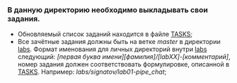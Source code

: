 ### В данную директорию необходимо выкладывать свои задания.

* Обновляемый список заданий находится в файле [TASKS](TASKS.md);
* Все зачётные задания должны быть на ветке *master* в директории [labs](../labs). Формат именования для личных директорий внутри [labs](../labs) следующий: *[первая буква имени][фамилия]/[labXX]-[комментарий]*, номер задания должен соответствовать формулировке, описанной в [TASKS](TASKS.md). Например: *labs/signatov/lab01-pipe_chat*;
